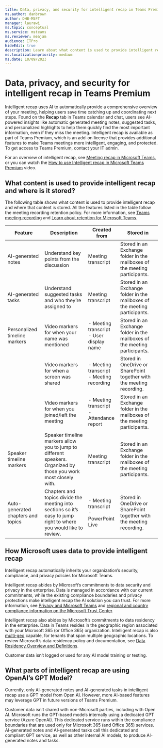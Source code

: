 ```yaml
---
title: Data, privacy, and security for intelligent recap in Teams Premium
ms.author: danbrown
author: DHB-MSFT
manager: laurawi
ms.topic: conceptual
ms.service: msteams
ms.reviewer: meajam
audience: ITPro
hideEdit: true
description: Learn about what content is used to provide intelligent recap and how intelligent recap uses AI
ms.localizationpriority: medium
ms.date: 10/09/2023
---
```


# Data, privacy, and security for intelligent recap in Teams Premium

Intelligent recap uses AI to automatically provide a comprehensive overview of your meeting, helping users save time catching up and coordinating next steps. Found on the **Recap** tab in Teams calendar and chat, users see AI-powered insights like automatic generated meeting notes, suggested tasks, and personalized highlights to help them quickly find the most important information, even if they miss the meeting. Intelligent recap is available as part of Teams Premium, which is an add-on license that provides additional features to make Teams meetings more intelligent, engaging, and protected. To get access to Teams Premium, contact your IT admin.

For an overview of intelligent recap, see [Meeting recap in Microsoft Teams](https://support.microsoft.com/office/c2e3a0fe-504f-4b2c-bf85-504938f110ef), or you can watch the [How to use Intelligent recap in Microsoft Teams Premium](https://www.youtube.com/watch?v=n-ub_VdpkAI) video.

## What content is used to provide intelligent recap and where is it stored?

The following table shows what content is used to provide intelligent recap and where that content is stored. All the features listed in the table follow the meeting recording retention policy. For more information, see [Teams meeting recording](../meeting-recording.md?tabs=meeting-policy) and [Learn about retention for Microsoft Teams](/purview/retention-policies-teams).

|Feature  |Description  |Created from  |Stored in  |
|---------|---------|---------|---------|
|AI-generated notes|Understand key points from the discussion|Meeting transcript|Stored in an Exchange folder in the mailboxes of the meeting participants.|
|AI-generated tasks|Understand suggested tasks and who they’re assigned to|Meeting transcript|Stored in an Exchange folder in the mailboxes of the meeting participants.|
|Personalized timeline markers|Video markers for when your name was mentioned|- Meeting transcript </br> - User display name|Stored in an Exchange folder in the mailboxes of the meeting participants.|
||Video markers for when a screen was shared|- Meeting transcript </br> - Meeting recording|Stored in OneDrive or SharePoint together with the meeting recording.|
||Video markers for when you joined/left the meeting|- Meeting transcript </br> - Attendance report|Stored in an Exchange folder in the mailboxes of the meeting participants.|
|Speaker timeline markers|Speaker timeline markers allow you to jump to different speakers. Organized by those you work most closely with.|Meeting transcript|Stored in an Exchange folder in the mailboxes of the meeting participants.|
|Auto-generated chapters and topics|Chapters and topics divide the meeting into sections so it’s easy to jump right to where you would like to review.|- Meeting transcript </br> - PowerPoint Live|Stored in OneDrive or SharePoint together with the meeting recording.|

## How Microsoft uses data to provide intelligent recap

Intelligent recap automatically inherits your organization’s security, compliance, and privacy policies for Microsoft Teams.

Intelligent recap abides by Microsoft’s commitments to data security and privacy in the enterprise. Data is managed in accordance with our current commitments, while the existing compliance boundaries and privacy protections make intelligent recap the AI solution you can trust. For more information, see [Privacy and Microsoft Teams](../teams-privacy.md) and [regional and country compliance information on the Microsoft Trust Center](https://www.microsoft.com/trust-center/compliance/regional-country-compliance).

Intelligent recap also abides by Microsoft’s commitments to data residency in the enterprise. Data in Teams resides in the geographic region associated with your Microsoft 365 (or Office 365) organization. Intelligent recap is also [multi-geo](/microsoft-365/enterprise/microsoft-365-multi-geo) capable, for tenants that span multiple geographic locations. To review Microsoft’s data residency policy and documentation, see [Data Residency Overview and Definitions](/microsoft-365/enterprise/m365-dr-overview).

Customer data isn‘t logged or used for any AI model training or testing.

## What parts of intelligent recap are using OpenAI’s GPT Model?

Currently, only AI-generated notes and AI-generated tasks in intelligent recap use a GPT model from Open AI. However, more AI-based features may leverage GPT in future versions of Teams Premium.

Customer data isn’t shared with non-Microsoft parties, including with Open AI. Microsoft runs the GPT-based models internally using a dedicated GPT service (Azure OpenAI). This dedicated service runs within the compliance boundaries that are used only for Microsoft 365 (and Office 365) services. AI-generated notes and AI-generated tasks call this dedicated and compliant GPT service, as well as other internal AI models, to produce AI-generated notes and tasks.